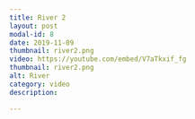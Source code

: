 ```yaml
---
title: River 2
layout: post
modal-id: 8
date: 2019-11-09
thumbnail: river2.png
video: https://youtube.com/embed/V7aTkxif_fg
thumbnail: river2.png
alt: River
category: video
description: 

---
```


